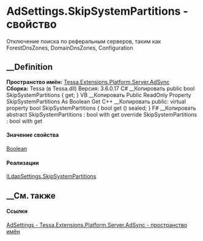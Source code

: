 # AdSettings.SkipSystemPartitions - свойство
Отключение поиска по реферальным серверов, таким как ForestDnsZones,
DomainDnsZones, Configuration
##  __Definition
 **Пространство имён:**
[Tessa.Extensions.Platform.Server.AdSync](N_Tessa_Extensions_Platform_Server_AdSync.htm)  
 **Сборка:** Tessa (в Tessa.dll) Версия: 3.6.0.17
C# __Копировать
     public bool SkipSystemPartitions { get; }
VB __Копировать
     Public ReadOnly Property SkipSystemPartitions As Boolean
    	Get
C++ __Копировать
     public:
    virtual property bool SkipSystemPartitions {
    	bool get () sealed;
    }
F# __Копировать
     abstract SkipSystemPartitions : bool with get
    override SkipSystemPartitions : bool with get
#### Значение свойства
[Boolean](https://learn.microsoft.com/dotnet/api/system.boolean)
#### Реализации
[ILdapSettings.SkipSystemPartitions](P_Tessa_Platform_ILdapSettings_SkipSystemPartitions.htm)  
##  __См. также
#### Ссылки
[AdSettings - ](T_Tessa_Extensions_Platform_Server_AdSync_AdSettings.htm)
[Tessa.Extensions.Platform.Server.AdSync - пространство
имён](N_Tessa_Extensions_Platform_Server_AdSync.htm)
